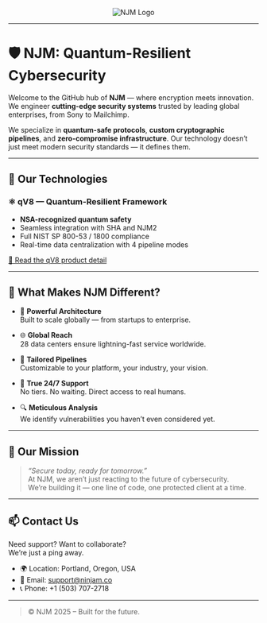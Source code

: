 <p align="center">
  <img src="https://bin.ninjam.us/logo.png" alt="NJM Logo"/>
</p>

---

# 🛡️ NJM: Quantum-Resilient Cybersecurity

Welcome to the GitHub hub of **NJM** — where encryption meets innovation. We engineer **cutting-edge security systems** trusted by leading global enterprises, from Sony to Mailchimp.

We specialize in **quantum-safe protocols**, **custom cryptographic pipelines**, and **zero-compromise infrastructure**. Our technology doesn’t just meet modern security standards — it defines them.

---

## 🔐 Our Technologies

### ⚛️ qV8 — Quantum-Resilient Framework  
- **NSA-recognized quantum safety**
- Seamless integration with SHA and NJM2
- Full NIST SP 800-53 / 1800 compliance
- Real-time data centralization with 4 pipeline modes

[📘 Read the qV8 product detail](https://ninjam.us/content/qV8/qV8-Public-Detail.pdf)

---

## 🚀 What Makes NJM Different?

- 🧠 **Powerful Architecture**  
  Built to scale globally — from startups to enterprise.

- 🌐 **Global Reach**  
  28 data centers ensure lightning-fast service worldwide.

- 🧰 **Tailored Pipelines**  
  Customizable to your platform, your industry, your vision.

- 👥 **True 24/7 Support**  
  No tiers. No waiting. Direct access to real humans.

- 🔍 **Meticulous Analysis**  
  We identify vulnerabilities you haven’t even considered yet.

---

## 🧭 Our Mission

> *“Secure today, ready for tomorrow.”*  
> At NJM, we aren’t just reacting to the future of cybersecurity.  
> We’re building it — one line of code, one protected client at a time.

---

## 📫 Contact Us

Need support? Want to collaborate?  
We’re just a ping away.

- 🌍 Location: Portland, Oregon, USA  
- 📧 Email: [support@ninjam.co](mailto:support@ninjam.co)  
- 📞 Phone: +1 (503) 707-2718

---

> © NJM 2025 – Built for the future.
